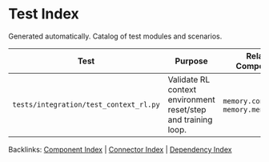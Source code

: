 # Test Index

Generated automatically. Catalog of test modules and scenarios.

| Test | Purpose | Related Components |
| --- | --- | --- |
| `tests/integration/test_context_rl.py` | Validate RL context environment reset/step and training loop. | `memory.context_env`, `memory.mental` |

Backlinks: [Component Index](component_index.md) | [Connector Index](connectors/CONNECTOR_INDEX.md) | [Dependency Index](dependency_index.md)
